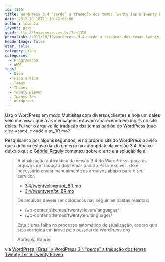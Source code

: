 ```yaml
---
id: 1115
title: WordPress 3.4 “perde” a tradução dos temas Twenty Ten e Twenty Eleven
date: 2012-10-10T11:10:42+00:00
author: lpsouza
layout: post
guid: http://luizsouza.com.br/?p=1115
permalink: /2012/10/10/wordpress-3-4-perde-a-traducao-dos-temas-twenty-ten-e-twenty-eleven/
headerImage: false
star: false
category: blog
categories:
  - Programação
  - WWW
tags:
  - Dica
  - Fica a dica
  - Temas
  - Themes
  - Twenty Eleven
  - Twenty Ten
  - Wordpress
---
```

Uso o WordPress em modo Multisites com diversos clientes e hoje um deles veio me avisar que a as mensagens estavam aparecendo em inglês no site deles. Fui ver o arquivo de tradução dos temas padrão do WordPress (que eles usam), e cadê o pt_BR.mo?

Pesquisando por alguns segundos, vi no próprio site do WordPress o aviso que o idioma estava dando um erro no autoupdate da versão 3.4. Abaixo deixo o que o [Gabriel Reguly](http://omniwp.com.br/) comentou sobre o erro e a solução dele.

> A atualização automática da versão 3.4 do WordPress apaga os arquivos de tradução dos temas padrão.Para resolver isto é necessário enviar manualmente os arquivos abaixo para o seu servidor.
>
> * [3.4/twentyeleven/pt_BR.mo](http://svn.automattic.com/wordpress-i18n/pt_BR/tags/3.4/twentyeleven/pt_BR.mo)
> * [3.4/twentyten/pt_BR.mo](http://svn.automattic.com/wordpress-i18n/pt_BR/tags/3.4/twentyten/pt_BR.mo)
>
> Os arquivos devem ser colocados nas seguintes pastas remotas:
>
> * /wp-content/themes/twentyeleven/languages/
> * /wp-content/themes/twentyten/languages/
>
> Esta é uma falha no processo automático de atualização, espero que seja corrigida em breve pelo pessoal do WordPress.org
>
> Abraços,
> Gabriel

via [WordPress | Brasil » WordPress 3.4 “perde” a tradução dos temas Twenty Ten e Twenty Eleven](http://br.wordpress.org/2012/06/18/wordpress-3-4-perde-a-traducao-dos-temas-twenty-ten-e-twenty-eleven/)
